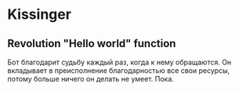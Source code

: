 # Kissinger

## Revolution "Hello world" function

Бот благодарит судьбу каждый раз, когда к нему обращаются. Он вкладывает в преисполнение благодарностью все свои ресурсы, потому больше ничего он делать не умеет. Пока.